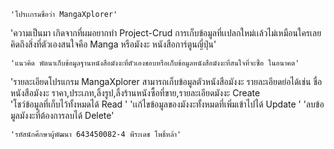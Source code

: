 ```
'โปรเเกรมชื่อว่า MangaXplorer'
```
'ความเป็นมา เกิดจากที่ผมอยากทำ Project-Crud การเก็บข้อมูลที่เเปลกใหม่เเล้วไม่เหมือนใครเลยคิดถึงสิ่งที่ตัวเองสนใจคือ Manga หรือมังงะ หนังสือการ์ตูนญี่ปุ่น' 
```
'แนวคิด พัตนาเก็บข้อมูลฐานหนังสือมังงะที่ตัวเองชอบหรือเก็บข้อมูลหนังสือมังงะที่สนใจที่จะซื้อ ในอนาคต'
```
'รายละเอียดโปรแกรม MangaXplorer
สามารถเก็บข้อมูลตัวหนังสือมังงะ รายละเอียดย่อได้เช่น ชื่อหนังสือมังงะ ราคา,ประเภท,ลิ้งรูป,ลิ้งร้านหนังซื้อที่ขาย,รายละเอียดมังงะ Create                           
'โชว์ข้อมูลที่เก็บไว้ทั้งหมดได้ Read '
'เเก้ไขข้อมูลของมังงะทั้งหมดที่เพิ่มเข้าไปได้ Update '
'ลบข้อมูลมังงะที่ต้องการลบได้ Delete'
```
'รหัสนักศึกษาผู้พัฒนา 643450082-4 พีระเดช โพธิ์หล้า'
